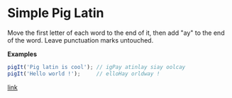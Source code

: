 # Simple Pig Latin

Move the first letter of each word to the end of it, then add "ay" to the end of the word. Leave punctuation marks untouched.

**Examples**
```javascript
pigIt('Pig latin is cool'); // igPay atinlay siay oolcay
pigIt('Hello world !');     // elloHay orldway !
```

[link](https://www.codewars.com/kata/520b9d2ad5c005041100000f)